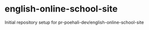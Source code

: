 # english-online-school-site

Initial repository setup for pr-poehali-dev/english-online-school-site